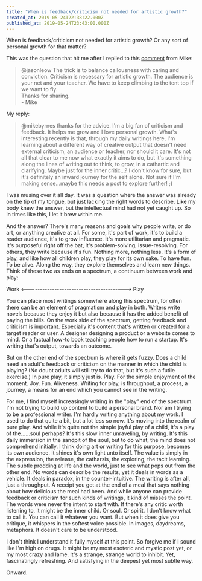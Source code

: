 ```yaml
---
title: "When is feedback/criticism not needed for artistic growth?"
created_at: 2019-05-24T22:38:22.000Z
published_at: 2019-05-24T23:43:00.000Z
---
```

When is feedback/criticism not needed for artistic growth? Or any sort of personal growth for that matter?  

  

This was the question that hit me after I replied to this [comment](https://200wordsaday.com/words/re-giving-it-another-go-181755ce55e88ac2ec) from Mike:

  

> @jasonleow The trick is to balance callousness with caring and conviction. Criticism is necessary for artistic growth. The audience is your net and your teacher. We have to keep climbing to the tent top if we want to fly.  
> Thanks for sharing.  
> \- Mike

  

My reply:

  

> @mikebyrnes thanks for the advice. I'm a big fan of criticism and feedback. It helps me grow and I love personal growth. What's interesting recently is that, through my daily writings here, I'm learning about a different way of creative output that doesn't need external criticism, an audience or teacher, nor should it care. It's not all that clear to me now what exactly it aims to do, but it's something along the lines of writing out to think, to grow, in a cathartic and clarifying. Maybe just for the inner critic...? I don't know for sure, but it's definitely an inward journey for the self alone. Not sure if I'm making sense...maybe this needs a post to explore further! ;)

  

I was musing over it all day. It was a question where the answer was already on the tip of my tongue, but just lacking the right words to describe. Like my body knew the answer, but the intellectual mind had not yet caught up. So in times like this, I let it brew within me. 

  

And the answer? There's many reasons and goals why people write, or do art, or anything creative at all. For some, it's part of work, it's to build a reader audience, it's to grow influence. It's more utilitarian and pragmatic. It's purposeful right off the bat, it's problem-solving, issue-resolving. For others, they write because it's fun. Nothing more, nothing less. It's a form of play, and like how all children play, they play for its own sake. To have fun. To be alive. Along the way, they explore themselves and learn new things. Think of these two as ends on a spectrum, a continuum between work and play: 

  
Work <----------------------------------------> Play

  

You can place most writings somewhere along this spectrum, for often there can be an element of pragmatism and play in both. Writers write novels because they enjoy it but also because it has the added benefit of paying the bills. On the work side of the spectrum, getting feedback and criticism is important. Especially it's content that's written or created for a target reader or user. A designer designing a product or a website comes to mind. Or a factual how-to book teaching people how to run a startup. It's writing that's output, towards an outcome.

  

But on the other end of the spectrum is where it gets fuzzy. Does a child need an adult's feedback or criticism on the manner in which the child is playing? (No doubt adults will still try to do that, but it's such a futile exercise.) In pure play, it simply just is. Play. For the simple enjoyment of the moment. Joy. Fun. Aliveness. Writing for play, is throughput, a process, a journey, a means for an end which you cannot see in the writing.

  

For me, I find myself increasingly writing in the "play" end of the spectrum. I'm not trying to build up content to build a personal brand. Nor am I trying to be a professional writer. I'm hardly writing anything about my work. I used to do that quite a bit, but a lot less so now. It's moving into the realm of pure play. And while it's quite not the simple joyful play of a child, it's a play of the......soul perhaps? It's this slow inner unraveling, by writing. It's this daily immersion in the sandpit of the soul, but to do what, the mind does not comprehend initially. I think doing art or writing for this purpose, becomes its own audience. It shines it's own light unto itself. The value is simply in the expression, the release, the catharsis, the exploring, the tacit learning. The subtle prodding at life and the world, just to see what pops out from the other end. No words can describe the results, yet it deals in words as a vehicle. It deals in paradox, in the counter-intuitive. The writing is after all, just a throughput. A receipt you get at the end of a meal that says nothing about how delicious the meal had been. And while anyone can provide feedback or criticism for such kinds of writings, it kind of misses the point. The words were never the intent to start with. If there's any critic worth listening to, it might be the inner child. Or soul. Or spirit. I don't know what to call it. You can call it whatever you want. But when it does give you critique, it whispers in the softest voice possible. In images, daydreams, metaphors. It doesn't care to be understood.      

  

I don't think I understand it fully myself at this point. So forgive me if I sound like I'm high on drugs. It might be my most esoteric and mystic post yet, or my most crazy and lame. It's a strange, strange world to inhibit. Yet, fascinatingly refreshing. And satisfying in the deepest yet most subtle way.

  

Onward.
